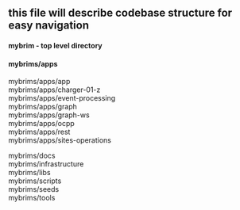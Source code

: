 this file will describe codebase structure for easy navigation 
-

#### mybrim - top level directory

#### mybrims/apps  
mybrims/apps/app  
mybrims/apps/charger-01-z  
mybrims/apps/event-processing  
mybrims/apps/graph  
mybrims/apps/graph-ws  
mybrims/apps/ocpp  
mybrims/apps/rest  
mybrims/apps/sites-operations  

mybrims/docs  
mybrims/infrastructure  
mybrims/libs  
mybrims/scripts  
mybrims/seeds  
mybrims/tools  
